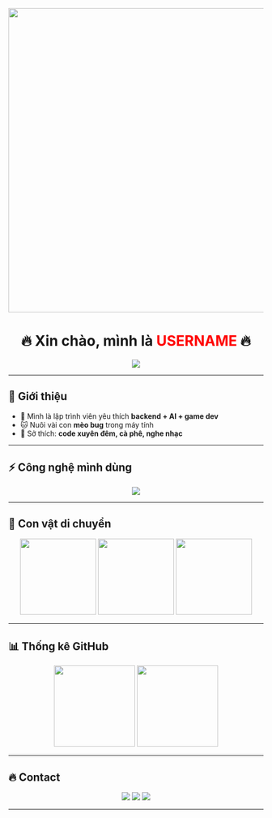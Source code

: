 <!-- Banner cháy nổ -->
<p align="center">
  <img src="https://media.giphy.com/media/l0MYt5jPR6QX5pnqM/giphy.gif" width="600" />
</p>

<h1 align="center">🔥 Xin chào, mình là <span style="color:red">USERNAME</span> 🔥</h1>

<!-- Dòng chữ lửa -->
<p align="center">
  <img src="https://readme-typing-svg.herokuapp.com?color=FF0000&size=30&center=true&vCenter=true&width=500&lines=🔥+Chào+mừng+đến+profile+của+mình!;🚀+Code+%7C+Học+hỏi+%7C+Cháy+hết+mình!;🐉+Luôn+cháy+với+đam+mê!+🔥" />
</p>

---

## 🐉 Giới thiệu
- 🚀 Mình là lập trình viên yêu thích **backend + AI + game dev**  
- 🐱 Nuôi vài con **mèo bug** trong máy tính  
- 🌌 Sở thích: **code xuyên đêm, cà phê, nghe nhạc**  

---

## ⚡ Công nghệ mình dùng
<p align="center">
  <img src="https://skillicons.dev/icons?i=python,cpp,java,js,html,css,react,git,linux,postgresql" />
</p>

---

## 🐾 Con vật di chuyển
<p align="center">
  <img src="https://media.giphy.com/media/MCfhrrNN1goH6/giphy.gif" width="150"/>
  <img src="https://media.giphy.com/media/11s7Ke7jcNxCHS/giphy.gif" width="150"/>
  <img src="https://media.giphy.com/media/l0MYEqEzwMWFCg8rm/giphy.gif" width="150"/>
</p>

---

## 📊 Thống kê GitHub
<p align="center">
  <img src="https://github-readme-stats.vercel.app/api?username=USERNAME&show_icons=true&theme=radical" height="160"/>
  <img src="https://github-readme-streak-stats.herokuapp.com/?user=USERNAME&theme=dark&fire=red" height="160"/>
</p>

---

## 🔥 Contact
<p align="center">
  <a href="https://facebook.com/USERNAME"><img src="https://img.shields.io/badge/Facebook-%230077B5.svg?&style=for-the-badge&logo=facebook&logoColor=white" /></a>
  <a href="https://github.com/USERNAME"><img src="https://img.shields.io/badge/GitHub-%23181717.svg?&style=for-the-badge&logo=github&logoColor=white" /></a>
  <a href="mailto:USERNAME@gmail.com"><img src="https://img.shields.io/badge/Gmail-D14836.svg?&style=for-the-badge&logo=gmail&logoColor=white" /></a>
</p>

---
